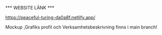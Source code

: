 
*** WEBSITE LÄNK ***

https://peaceful-turing-da0a8f.netlify.app/



Mockup ,Grafiks profil och Verksamhetsbeskrivning finns i main branch!
